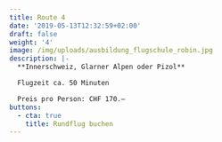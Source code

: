 ```yaml
---
title: Route 4
date: '2019-05-13T12:32:59+02:00'
draft: false
weight: '4'
image: /img/uploads/ausbildung_flugschule_robin.jpg
description: |-
  **Innerschweiz, Glarner Alpen oder Pizol**

  Flugzeit ca. 50 Minuten

  Preis pro Person: CHF 170.–
buttons:
  - cta: true
    title: Rundflug buchen
---
```


